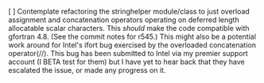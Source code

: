 [ ] Contemplate refactoring the stringhelper module/class to just
    overload assignment and concatenation operators operating on
    deferred length allocatable scalar characters. This *should* make
    the code compatible with gfortran 4.8. (See the commit notes for
    r545.) This might also be a potential work around for Intel's
    ifort bug exercised by the overloaded concatenation
    operator(//). This bug has been submitted to Intel via my premier
    support account (I BETA test for them) but I have yet to hear back
    that they have escalated the issue, or made any progress on it.
